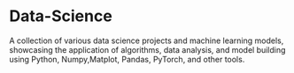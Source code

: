 # Data-Science
A collection of various data science projects and machine learning models, showcasing the application of algorithms, data analysis, and model building using Python, Numpy,Matplot, Pandas, PyTorch, and other tools.
